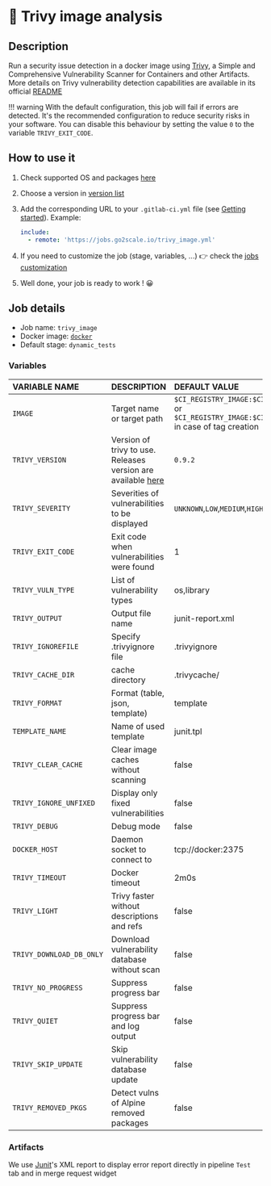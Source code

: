 # 🧱 Trivy image analysis

## Description

Run a security issue detection in a docker image using
[Trivy](https://github.com/aquasecurity/trivy), a Simple and Comprehensive
Vulnerability Scanner for Containers and other Artifacts. More details on Trivy
vulnerability detection capabilities are available in its official
[README](https://github.com/aquasecurity/trivy#vulnerability-detection)

!!! warning
    With the default configuration, this job will fail if errors are detected.
    It's the recommended configuration to reduce security risks in your
    software. You can disable this behaviour by setting the value `0` to the
    variable `TRIVY_EXIT_CODE`.

## How to use it

1. Check supported OS and packages
   [here](https://github.com/aquasecurity/trivy#vulnerability-detection)
2. Choose a version in [version list](#versions)
3. Add the corresponding URL to your `.gitlab-ci.yml` file (see [Getting
   started](/getting-started)). Example:

    ```yaml
    include:
      - remote: 'https://jobs.go2scale.io/trivy_image.yml'
    ```

4. If you need to customize the job (stage, variables, ...) 👉 check the [jobs
   customization](/getting-started/#jobs-customization)

5. Well done, your job is ready to work ! 😀

## Job details

* Job name: `trivy_image`
* Docker image: [`docker`](https://hub.docker.com/_/docker)
* Default stage: `dynamic_tests`

### Variables


| VARIABLE NAME | DESCRIPTION | DEFAULT VALUE |
|:-|:-|:-
| `IMAGE` <img width=450/> | Target name or target path <img width=500/> | `$CI_REGISTRY_IMAGE:$CI_COMMIT_SHA` <br/> or `$CI_REGISTRY_IMAGE:$CI_COMMIT_TAG` in case of tag creation |
| `TRIVY_VERSION` | Version of trivy to use. Releases version are available [here](https://github.com/aquasecurity/trivy/releases) | `0.9.2` |
| `TRIVY_SEVERITY` | Severities of vulnerabilities to be displayed | `UNKNOWN`,`LOW`,`MEDIUM`,`HIGH`,`CRITICAL`|
| `TRIVY_EXIT_CODE` | Exit code when vulnerabilities were found | 1 |
| `TRIVY_VULN_TYPE` | List of vulnerability types | os,library |
| `TRIVY_OUTPUT` | Output file name | junit-report.xml |
| `TRIVY_IGNOREFILE` | Specify .trivyignore file | .trivyignore |
| `TRIVY_CACHE_DIR` | cache directory | .trivycache/
| `TRIVY_FORMAT` | Format (table, json, template) | template |
| `TEMPLATE_NAME` | Name of used template | junit.tpl |
| `TRIVY_CLEAR_CACHE` | Clear image caches without scanning | false |
| `TRIVY_IGNORE_UNFIXED` | Display only fixed vulnerabilities | false |
| `TRIVY_DEBUG` | Debug mode | false |
| `DOCKER_HOST` | Daemon socket to connect to | tcp://docker:2375 |
| `TRIVY_TIMEOUT` | Docker timeout | 2m0s |
| `TRIVY_LIGHT` | Trivy faster without descriptions and refs | false |
| `TRIVY_DOWNLOAD_DB_ONLY` | Download vulnerability database without scan | false |
| `TRIVY_NO_PROGRESS` | Suppress progress bar | false |
| `TRIVY_QUIET` | Suppress progress bar and log output | false |
| `TRIVY_SKIP_UPDATE` | Skip vulnerability database update | false |
| `TRIVY_REMOVED_PKGS` | Detect vulns of Alpine removed packages | false |


### Artifacts

We use [Junit](https://junit.org/junit5/)'s XML report to display error report
directly in pipeline `Test` tab and in merge request widget
